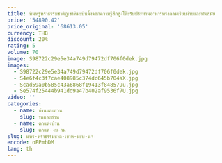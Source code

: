 ```yaml
---
title: หินหรูหราธรรมชาติภูเขาหิมะบินจิ้งจอกความรู้สึกสูงโต๊ะรับประทานอาหารทรงกลมเรียบง่ายและทันสมัย
price: '54890.42'
price_original: '68613.05'
currency: THB
discount: 20%
rating: 5
volume: 70
image: S98722c29e5e34a749d79472df706f0dek.jpg
images:
  - S98722c29e5e34a749d79472df706f0dek.jpg
  - S4e6f4c3f7cae408985c374dc645b704aX.jpg
  - Scad59a0b585c43a6868f19413f848579u.jpg
  - Se574f25444b941dd9a47b402af9536f7U.jpg
video: ''
categories:
  - name: บ้านและสวน
    slug: านและสวน
  - name: ตกแต่งบ้าน
    slug: ตกแต-งบ-าน
slug: นหร-หราธรรมชาต-เขาห-มะบ-นจ
encode: oFPmbDM
lang: th
---
```

  